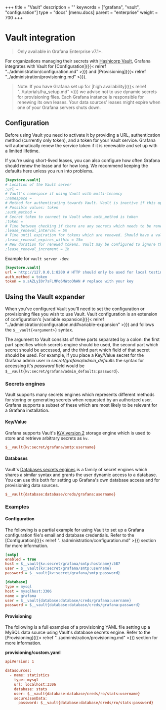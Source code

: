 +++
title = "Vault"
description = ""
keywords = ["grafana", "vault", "configuration"]
type = "docs"
[menu.docs]
parent = "enterprise"
weight = 700
+++

# Vault integration

> Only available in Grafana Enterprise v7.1+.

For organizations managing their secrets with [Hashicorp Vault](https://www.hashicorp.com/products/vault),
Grafana integrates with Vault for [Configuration]({{< relref "../administration/configuration.md" >}})
and [Provisioning]({{< relref "../administration/provisioning.md" >}}).

> Note: If you have Grafana set up for [high availability]({{< relref "../tutorials/ha_setup.md" >}}) we advise not to use dynamic secrets for provisioning files.
> Each Grafana instance is responsible for renewing its own leases. Your data sources' leases might expire when one of your Grafana servers shuts down.

## Configuration

Before using Vault you need to activate it by providing a URL, authentication method (currently only token),
and a token for your Vault service. Grafana will automatically renew the service token if it is renewable and
set up with a limited lifetime.

If you're using short-lived leases, you can also configure how often Grafana should renew the lease and for
how long. We recommend keeping the defaults here unless you run into problems.

```ini
[keystore.vault]
# Location of the Vault server
;url =
# Vault's namespace if using Vault with multi-tenancy
;namespace =
# Method for authenticating towards Vault. Vault is inactive if this option is not set
# Possible values: token
;auth_method =
# Secret token to connect to Vault when auth_method is token
;token =
# Time between checking if there are any secrets which needs to be renewed.
;lease_renewal_interval = 5m
# Time until expiration for tokens which are renewed. Should have a value higher than lease_renewal_interval
;lease_renewal_expires_within = 15m
# New duration for renewed tokens. Vault may be configured to ignore this value and impose a stricter limit.
;lease_renewal_increment = 1h
```

Example for `vault server -dev`:

```ini
[keystore.vault]
url = http://127.0.0.1:8200 # HTTP should only be used for local testing
auth_method = token
token = s.sAZLyI0r7sFLMPq6MWtoOhAN # replace with your key
```


## Using the Vault expander

When you've configured Vault you'll need to set the configuration or provisioning files you wish to
use Vault. Vault configuration is an extension of configuration's [variable expansion]({{< relref "../administration/configuration.md#variable-expansion" >}}) and follows the
`$__vault{<argument>}` syntax.

The argument to Vault consists of three parts separated by a colon: the first part specifies which secrets engine
should be used, the second part which secret should be accessed, and the third part which field of that secret
should be used. For example, if you place a Key/Value secret for the Grafana admin user in _secret/grafana/admin_defaults_
the syntax for accessing it's _password_ field would be `$__vault{kv:secret/grafana/admin_defaults:password}`.

### Secrets engines

Vault supports many secrets engines which represents different methods for storing or generating secrets when requested by an
authorized user. Grafana supports a subset of these which are most likely to be relevant for a Grafana installation.

#### Key/Value

Grafana supports Vault's [K/V version 2](https://www.vaultproject.io/docs/secrets/kv/kv-v2) storage engine which
is used to store and retrieve arbitrary secrets as `kv`. 

```ini
$__vault{kv:secret/grafana/smtp:username}
```

#### Databases

Vault's [Databases secrets engines](https://www.vaultproject.io/docs/secrets/databases) is a family of
secret engines which shares a similar syntax and grants the user dynamic access to a database.
You can use this both for setting up Grafana's own database access and for provisioning data sources.

```ini
$__vault{database:database/creds/grafana:username}
```

### Examples

#### Configuration

The following is a partial example for using Vault to set up a Grafana configuration file's email and database credentials.
Refer to the [Configuration]({{< relref "../administration/configuration.md" >}}) section for more information.

```ini
[smtp]
enabled = true
host = $__vault{kv:secret/grafana/smtp:hostname}:587
user = $__vault{kv:secret/grafana/smtp:username}
password = $__vault{kv:secret/grafana/smtp:password}

[database]
type = mysql
host = mysqlhost:3306
name = grafana
user = $__vault{database:database/creds/grafana:username}
password = $__vault{database:database/creds/grafana:password}
```

#### Provisioning

The following is a full examples of a provisioning YAML file setting up a MySQL data source using Vault's
database secrets engine.
Refer to the [Provisioning]({{< relref "../administration/provisioning.md" >}}) section for more information.

**provisioning/custom.yaml**

```ini
apiVersion: 1

datasources:
  - name: statistics
    type: mysql
    url: localhost:3306
    database: stats
    user: $__vault{database:database/creds/ro/stats:username}
    secureJsonData:
      password: $__vault{database:database/creds/ro/stats:password}
```
